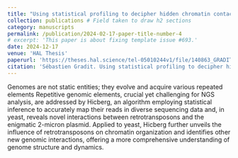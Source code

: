 ```yaml
---
title: "Using statistical profiling to decipher hidden chromatin contacts resulting from repeated sequences"
collection: publications # Field taken to draw h2 sections
category: manuscripts 
permalink: /publication/2024-02-17-paper-title-number-4
# excerpt: 'This paper is about fixing template issue #693.'
date: 2024-12-17
venue: 'HAL Thesis'
paperurl: 'https://theses.hal.science/tel-05010244v1/file/140863_GRADIT_2024_archivage.pdf'
citation: 'Sébastien Gradit. Using statistical profiling to decipher hidden chromatin contacts resulting from repeated sequences. Genetics. Sorbonne Université, 2024. English. ⟨NNT : 2024SORUS494⟩. ⟨tel-05010244⟩'
---
```


Genomes are not static entities; they evolve and acquire various repeated elements Repetitive genomic elements, crucial yet challenging for NGS analysis, are addressed by Hicberg, an algorithm employing statistical inference to accurately map their reads in diverse sequencing data and, in yeast, reveals novel interactions between retrotransposons and the enigmatic 2-micron plasmid. Applied to yeast, Hicberg further unveils the influence of retrotransposons on chromatin organization and identifies other new genomic interactions, offering a more comprehensive understanding of genome structure and dynamics.

